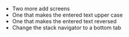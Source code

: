 * Two more add screens
* One that makes the entered text upper case
* One that makes the entered text reversed
* Change the stack navigator to a bottom tab
